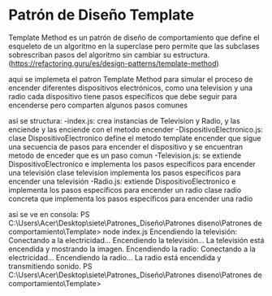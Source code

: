 # Patrón de Diseño Template 
Template Method es un patrón de diseño de comportamiento que define el esqueleto de un algoritmo en la superclase pero permite que las subclases sobrescriban pasos del algoritmo sin cambiar su estructura. (https://refactoring.guru/es/design-patterns/template-method)

aqui se implemeta el patron Template Method para simular el proceso de encender diferentes dispositivos electrónicos, como una television y una radio cada dispositivo tiene pasos específicos que debe seguir para encenderse pero comparten algunos pasos comunes

asi se structura:
-index.js: crea instancias de Television y Radio, y las enciende y las enciende con el metodo encender
-DispositivoElectronico.js: clase DispositivoElectronico define el metodo template encender que sigue una secuencia de pasos para encender el dispositivo y se encuentran metodo de enceder que es un paso comun
-Television.js: se extiende DispositivoElectronico e implementa los pasos específicos para encender una televisión clase television  implementa los pasos especificos para encender una televisión
-Radio.js: extiende DispositivoElectronico e implementa los pasos específicos para encender un radio clase radio concreta que implementa los pasos específicos para encender una radio

asi se ve en consola:
PS C:\Users\Acer\Desktop\siete\Patrones_Diseño\Patrones diseno\Patrones de comportamiento\Template> node index.js
Encendiendo la televisión:
Conectando a la electricidad...
Encendiendo la televisión...
La televisión está encendida y mostrando 
la imagen.
Encendiendo la radio:
Conectando a la electricidad...
Encendiendo la radio...
La radio está encendida y transmitiendo sonido.
PS C:\Users\Acer\Desktop\siete\Patrones_Diseño\Patrones diseno\Patrones de comportamiento\Template>